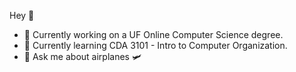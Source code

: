 Hey 👋
- 🔭 Currently working on a UF Online Computer Science degree.
- 🌱 Currently learning CDA 3101 - Intro to Computer Organization.
- 💬 Ask me about airplanes 🛩️


<!--
**buppgard/buppgard** is a ✨ _special_ ✨ repository because its `README.md` (this file) appears on your GitHub profile.

Here are some ideas to get you started:

- 🔭 I’m currently working on ...
- 🌱 I’m currently learning ...
- 👯 I’m looking to collaborate on ...
- 🤔 I’m looking for help with ...
- 💬 Ask me about ...
- 📫 How to reach me: ...
- 😄 Pronouns: ...
- ⚡ Fun fact: ...
-->
